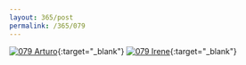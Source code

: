 ```yaml
---
layout: 365/post
permalink: /365/079
---
```


[![079 Arturo](https://c2.staticflickr.com/6/5786/21315193265_5067529be6_b.jpg)](https://www.flickr.com/photos/131440297@N08/21315193265/){:target="_blank"}
[![079 Irene](https://c1.staticflickr.com/1/718/21255351136_15b954a194_c.jpg)](https://www.flickr.com/photos/25124902@N04/21255351136/){:target="_blank"}


>

>
